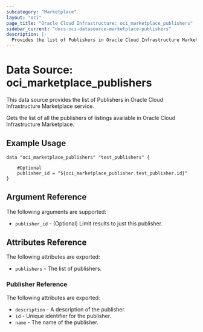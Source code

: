 ```yaml
---
subcategory: "Marketplace"
layout: "oci"
page_title: "Oracle Cloud Infrastructure: oci_marketplace_publishers"
sidebar_current: "docs-oci-datasource-marketplace-publishers"
description: |-
  Provides the list of Publishers in Oracle Cloud Infrastructure Marketplace service
---
```


# Data Source: oci_marketplace_publishers
This data source provides the list of Publishers in Oracle Cloud Infrastructure Marketplace service.

Gets the list of all the publishers of listings available in Oracle Cloud Infrastructure Marketplace.


## Example Usage

```hcl
data "oci_marketplace_publishers" "test_publishers" {

	#Optional
	publisher_id = "${oci_marketplace_publisher.test_publisher.id}"
}
```

## Argument Reference

The following arguments are supported:

* `publisher_id` - (Optional) Limit results to just this publisher.


## Attributes Reference

The following attributes are exported:

* `publishers` - The list of publishers.

### Publisher Reference

The following attributes are exported:

* `description` - A description of the publisher.
* `id` - Unique identifier for the publisher.
* `name` - The name of the publisher.

